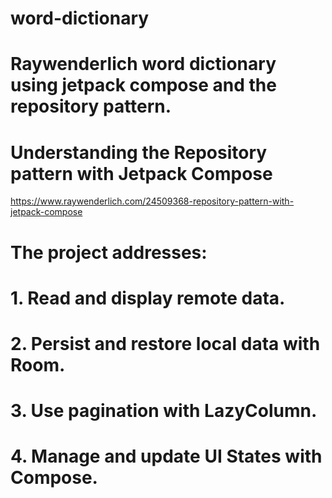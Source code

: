 # word-dictionary
# Raywenderlich word dictionary using jetpack compose and the repository pattern. 
# Understanding the Repository pattern with Jetpack Compose
https://www.raywenderlich.com/24509368-repository-pattern-with-jetpack-compose

# The project addresses:
#    1. Read and display remote data.
#   2. Persist and restore local data with Room.
#    3. Use pagination with LazyColumn.
#    4. Manage and update UI States with Compose.

